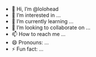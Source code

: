 - 👋 Hi, I’m @lolohead
- 👀 I’m interested in ...
- 🌱 I’m currently learning ...
- 💞️ I’m looking to collaborate on ...
- 📫 How to reach me ...
- 😄 Pronouns: ...
- ⚡ Fun fact: ...

<!---
lolohead/lolohead is a ✨ special ✨ repository because its `README.md` (this file) appears on your GitHub profile.
You can click the Preview link to take a look at your changes.
--->
